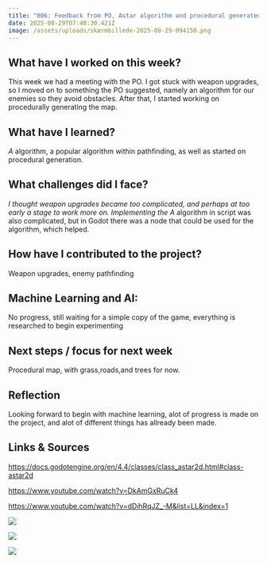 ```yaml
---
title: "006: Feedback from PO, Astar algorithm and procedural generated maps"
date: 2025-08-29T07:40:30.421Z
image: /assets/uploads/skærmbillede-2025-08-29-094150.png
---
```



## What have I worked on this week?

This week we had a meeting with the PO. I got stuck with weapon upgrades, so I moved on to something the PO suggested, namely an algorithm for our enemies so they avoid obstacles. After that, I started working on procedurally generating the map.

## What have I learned?

*A* algorithm, a popular algorithm within pathfinding, as well as started on procedural generation.

## What challenges did I face?

*I thought weapon upgrades became too complicated, and perhaps at too early a stage to work more on. Implementing the A* algorithm in script was also complicated, but in Godot there was a node that could be used for the algorithm, which helped.

## How have I contributed to the project?

W﻿eapon upgrades, enemy pathfinding

## Machine Learning and AI:

N﻿o progress, still waiting for a simple copy of the game, everything is researched to begin experimenting

## Next steps / focus for next week

P﻿rocedural map, with grass,roads,and trees for now.

## Reflection

L﻿ooking forward to begin with machine learning, alot of progress is made on the project, and alot of different things has allready been made. 

## Links & Sources

https://docs.godotengine.org/en/4.4/classes/class_astar2d.html#class-astar2d

https://www.youtube.com/watch?v=DkAmGxRuCk4

https://www.youtube.com/watch?v=dDihRqJZ_-M&list=LL&index=1



























![](/assets/uploads/skærmbillede-2025-08-29-094150.png)



![](/assets/uploads/skærmbillede-2025-08-29-094224.png)

![](/assets/uploads/skærmbillede-2025-08-29-094248.png)
